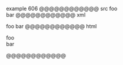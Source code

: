 example 606
@@@@@@@@@@@@ src
foo\
     bar
@@@@@@@@@@@@ xml
<?xml version="1.0" encoding="UTF-8"?>
<!DOCTYPE document SYSTEM "CommonMark.dtd">
<document xmlns="http://commonmark.org/xml/1.0">
  <paragraph>
    <text>foo</text>
    <linebreak />
    <text>bar</text>
  </paragraph>
</document>
@@@@@@@@@@@@ html
<p>foo<br />
bar</p>
@@@@@@@@@@@@
